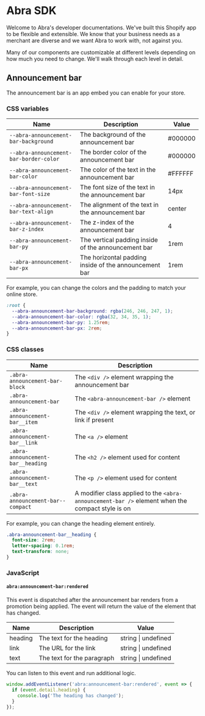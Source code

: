 # Abra SDK

Welcome to Abra's developer documentations. We've built this Shopify app to be flexible and extensible. We know that your business needs as a merchant are diverse and we want Abra to work with, not against you.

Many of our components are customizable at different levels depending on how much you need to change. We'll walk through each level in detail.

## Announcement bar

The announcement bar is an app embed you can enable for your store.

### CSS variables

| Name                                   | Description                                           | Value   |
| -------------------------------------- | ----------------------------------------------------- | ------- |
| `--abra-announcement-bar-background`   | The background of the announcement bar                | #000000 |
| `--abra-announcement-bar-border-color` | The border color of the announcement bar              | #000000 |
| `--abra-announcement-bar-color`        | The color of the text in the announcement bar         | #FFFFFF |
| `--abra-announcement-bar-font-size`    | The font size of the text in the announcement bar     | 14px    |
| `--abra-announcement-bar-text-align`   | The alignment of the text in the announcement bar     | center  |
| `--abra-announcement-bar-z-index`      | The z-index of the announcement bar                   | 4       |
| `--abra-announcement-bar-py`           | The vertical padding inside of the announcement bar   | 1rem    |
| `--abra-announcement-bar-px`           | The horizontal padding inside of the announcement bar | 1rem    |

For example, you can change the colors and the padding to match your online store.

```css
:root {
  --abra-announcement-bar-background: rgba(246, 246, 247, 1);
  --abra-announcement-bar-color: rgba(32, 34, 35, 1);
  --abra-announcement-bar-py: 1.25rem;
  --abra-announcement-bar-px: 2rem;
}
```

### CSS classes

| Name                              | Description                                                                                      |
| --------------------------------- | ------------------------------------------------------------------------------------------------ |
| `.abra-announcement-bar-block`    | The `<div />` element wrapping the announcement bar                                              |
| `.abra-announcement-bar`          | The `<abra-announcement-bar />` element                                                          |
| `.abra-announcement-bar__item`    | The `<div />` element wrapping the text, or link if present                                      |
| `.abra-announcement-bar__link`    | The `<a />` element                                                                              |
| `.abra-announcement-bar__heading` | The `<h2 />` element used for content                                                            |
| `.abra-announcement-bar__text`    | The `<p />` element used for content                                                             |
| `.abra-announcement-bar--compact` | A modifier class applied to the `<abra-announcement-bar />` element when the compact style is on |

For example, you can change the heading element entirely.

```css
.abra-announcement-bar__heading {
  font-size: 2rem;
  letter-spacing: 0.1rem;
  text-transform: none;
}
```

### JavaScript

#### `abra:announcement-bar:rendered`

This event is dispatched after the announcement bar renders from a promotion being applied. The event will return the value of the element that has changed.

| Name    | Description                | Value               |
| ------- | -------------------------- | ------------------- |
| heading | The text for the heading   | string \| undefined |
| link    | The URL for the link       | string \| undefined |
| text    | The text for the paragraph | string \| undefined |

You can listen to this event and run additional logic.

```javascript
window.addEventListener('abra:announcement-bar:rendered', event => {
  if (event.detail.heading) {
    console.log('The heading has changed');
  }
});
```
